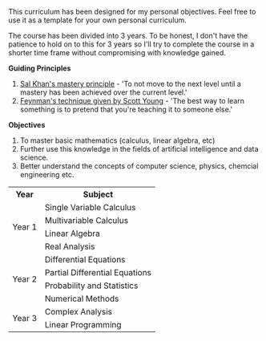 This curriculum has been designed for my personal objectives. Feel free to use it as a template for your own personal curriculum.

The course has been divided into 3 years. To be honest, I don't have the patience to hold on to this for 3 years so I'll try to complete the course in a shorter time frame without compromising with knowledge gained.

<b> Guiding Principles</b>
1. <a href='https://www.youtube.com/watch?v=-MTRxRO5SRA'>Sal Khan's mastery principle</a> - 'To not move to the next level until a mastery has been achieved over the current level.'
2. <a href ='https://www.scotthyoung.com/blog/2011/09/01/learn-faster/'>Feynman's technique given by Scott Young</a> - 'The best way to learn something is to pretend that you're teaching it to someone else.'

<b>Objectives</b>
1. To master basic mathematics (calculus, linear algebra, etc)
2. Further use this knowledge in the fields of artificial intelligence and data science.
3. Better understand the concepts of computer science, physics, chemcial engineering etc.

<table>
<tr>
<th><b>Year</b></th>
<th><b>Subject</b></th>
</tr>
<tr>
  <td rowspan = '4'>Year 1</td>
  <td>Single Variable Calculus</td>
</tr>
<tr>
  <td>Multivariable Calculus</td>
</tr>
<tr>
  <td>Linear Algebra</td>
</tr>
<tr>
  <td>Real Analysis</td>
</tr>
<tr>
  <td rowspan = '4'>Year 2</td>
  <td>Differential Equations</td>
</tr>
<tr>
  <td>Partial Differential Equations</td>
</tr>
<tr>
  <td>Probability and Statistics</td>
</tr>
<tr>
  <td>Numerical Methods</td>
</tr>
<tr>
  <td rowspan = '2'>Year 3</td>
  <td>Complex Analysis</td>
</tr>
<tr>
  <td>Linear Programming</td>
</tr>
</table>

